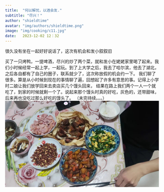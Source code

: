 ```yaml
---
title:  "何以解忧，以酒会友."
subtitle: "尽兴！"
author: "shieldtime"
avatar: "img/authors/shieldtime.png"
image: "img/cooking/c11.jpg"
date:   2023-12-02 12：32
---
```


很久没有坐在一起好好说话了，这次有机会和发小叙叙旧

<body>
    <div class="waterfall">
      <!-- 瀑布流的图片项 -->
      买了一只烤鸭，一提啤酒，尽兴的炒了两个菜，就和发小在姥姥家里喝了起来。我们小时候经常一起上学，一起玩。到了上大学之后，我去了哈尔滨，他去了湖北，之后各自都有了自己的圈子，联系就少了，这次称放假的机会约一下。
      我们聊了很多。算是从小时候到现在的事情聊了遍，回想起了许多有意思的事。记得上小学时二娘让我们放学回来去卖店买几个馒头回来，
      结果在路上我们两个一人一个就吃了，到家的时候就剩一个了。说起来那个馒头时真的好吃，灰色的，还带甜味，后来再也没吃过那么好吃的馒头了。
      （未完待续。。。）
        <img src="img/cooking/c1.jpg" class="img" alt="Image 1">
      </div>
      <!-- 更多图片项 -->
